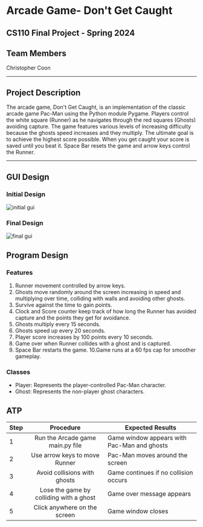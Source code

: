 # Arcade Game- Don't Get Caught
## CS110 Final Project - Spring 2024

## Team Members

Christopher Coon

***

## Project Description

The arcade game, Don't Get Caught, is an implementation of the classic arcade game Pac-Man using the Python module Pygame. Players control the white square (Runner) as he navigates through the red squares (Ghosts) avoiding capture. The game features various levels of increasing difficulty because the ghosts speed increases and they multiply. The ultimate goal is to achieve the highest score possible. When you get caught your score is saved until you beat it. Space Bar resets the game and arrow keys control the Runner.

***

## GUI Design

### Initial Design

![initial gui](assets/initial_gui.jpg)

### Final Design

![final gui](assets/final_gui.jpg)

## Program Design

### Features

1. Runner movement controlled by arrow keys.
2. Ghosts move randomly around the screen increasing in speed and multiplying over time, colliding with walls and avoiding other ghosts.
3. Survive against the time to gain points.
4. Clock and Score counter keep track of how long the Runner has avoided capture and the points they get for avoidance.
5. Ghosts multiply every 15 seconds.
6. Ghosts speed up every 20 seconds.
7. Player score increases by 100 points every 10 seconds.
8. Game over when Runner collides with a ghost and is captured.
9. Space Bar restarts the game.
10.Game runs at a 60 fps cap for smoother gameplay.

### Classes

- Player: Represents the player-controlled Pac-Man character.
- Ghost: Represents the non-player ghost characters.

## ATP

| Step                | Procedure                                | Expected Results                                 |
|---------------------|:----------------------------------------:|--------------------------------------------------|
| 1                   | Run the Arcade game main.py file         | Game window appears with Pac-Man and ghosts      |
| 2                   | Use arrow keys to move Runner            | Pac-Man moves around the screen                  |
| 3                   | Avoid collisions with ghosts             | Game continues if no collision occurs            |
| 4                   | Lose the game by colliding with a ghost  | Game over message appears                        |
| 5                   | Click anywhere on the screen             | Game window closes                               |